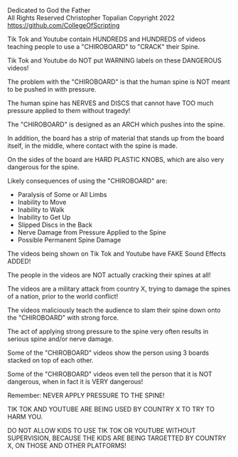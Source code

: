 Dedicated to God the Father <br>
All Rights Reserved Christopher Topalian Copyright 2022 <br>
https://github.com/CollegeOfScripting <br>

Tik Tok and Youtube contain HUNDREDS and HUNDREDS of videos teaching people to use a "CHIROBOARD" to "CRACK" their Spine.

Tik Tok and Youtube do NOT put WARNING labels on these DANGEROUS videos!

The problem with the "CHIROBOARD" is that the human spine is NOT meant to be pushed in with pressure.

The human spine has NERVES and DISCS that cannot have TOO much pressure applied to them without tragedy!

The "CHIROBOARD" is designed as an ARCH which pushes into the spine.

In addition, the board has a strip of material that stands up from the board itself, in the middle, where contact with the spine is made.

On the sides of the board are HARD PLASTIC KNOBS, which are also very dangerous for the spine.

Likely consequences of using the "CHIROBOARD" are:

* Paralysis of Some or All Limbs
* Inability to Move
* Inability to Walk
* Inability to Get Up
* Slipped Discs in the Back
* Nerve Damage from Pressure Applied to the Spine
* Possible Permanent Spine Damage

The videos being shown on Tik Tok and Youtube have FAKE Sound Effects ADDED!

The people in the videos are NOT actually cracking their spines at all!

The videos are a military attack from country X, trying to damage the spines of a nation, prior to the world conflict!

The videos maliciously teach the audience to slam their spine down onto the "CHIROBOARD" with strong force.

The act of applying strong pressure to the spine very often results in serious spine and/or nerve damage.

Some of the "CHIROBOARD" videos show the person using 3 boards stacked on top of each other.

Some of the "CHIROBOARD" videos even tell the person that it is NOT dangerous, when in fact it is VERY dangerous!

Remember: NEVER APPLY PRESSURE TO THE SPINE!

TIK TOK AND YOUTUBE ARE BEING USED BY COUNTRY X TO TRY TO HARM YOU.

DO NOT ALLOW KIDS TO USE TIK TOK OR YOUTUBE WITHOUT SUPERVISION, BECAUSE THE KIDS ARE BEING TARGETTED BY COUNTRY X, ON THOSE AND OTHER PLATFORMS!
